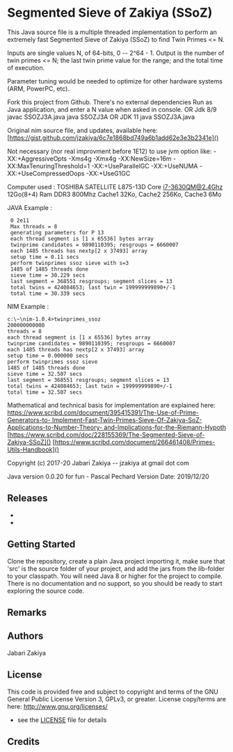 # Segmented Sieve of Zakiya (SSoZ)

This Java source file is a multiple threaded implementation to perform an
extremely fast Segmented Sieve of Zakiya (SSoZ) to find Twin Primes <= N.

Inputs are single values N, of 64-bits, 0 -- 2^64 - 1.
Output is the number of twin primes <= N; the last
twin prime value for the range; and the total time of execution.

Parameter tuning would be needed to optimize for other hardware systems (ARM, PowerPC, etc).

Fork this project from Github.
There's no external dependencies
 Run as Java application, and enter a N value when asked in console.
 OR Jdk 8/9
javac SSOZJ3A.java
java SSOZJ3A
 OR JDK 11
java SSOZJ3A.java

Original nim source file, and updates, available here:
[https://gist.github.com/jzakiya/6c7e1868bd749a6b1add62e3e3b2341e]()

Not necessary (nor real improvment before 1E12) to use jvm option like:
 -XX:+AggressiveOpts
 -Xms4g -Xmx4g
 -XX:NewSize=16m -XX:MaxTenuringThreshold=1 -XX:+UseParallelGC
 -XX:+UseNUMA
 -XX:+UseCompressedOops
 -XX:+UseG1GC

 Computer used :
TOSHIBA SATELLITE L875-13D Core i7-3630QM@2.4Ghz 12Go(8+4) Ram DDR3 800Mhz
Cache1 32Ko, Cache2 256Ko, Cache3 6Mo

JAVA Example :
``` Please enter an range of integer (comma or space separated):
 0 2e11
 Max threads = 8
 generating parameters for P 13
 each thread segment is [1 x 65536] bytes array
 twinprime candidates = 9890110395; resgroups = 6660007
 each 1485 threads has nextp[2 x 37493] array
 setup time = 0.11 secs
 perform twinprimes ssoz sieve with s=3
 1485 of 1485 threads done
 sieve time = 30.229 secs
 last segment = 368551 resgroups; segment slices = 13
 total twins = 424084653; last twin = 199999999890+/-1
 total time = 30.339 secs
```
 NIM Example :
 ```
c:\~\nim-1.0.4>twinprimes_ssoz
 200000000000
 threads = 8
 each thread segment is [1 x 65536] bytes array
 twinprime candidates = 9890110395; resgroups = 6660007
 each 1485 threads has nextp[2 x 37493] array
 setup time = 0.000000 secs
 perform twinprimes ssoz sieve
 1485 of 1485 threads done
 sieve time = 32.507 secs
 last segment = 368551 resgroups; segment slices = 13
 total twins = 424084653; last twin = 199999999890+/-1
 total time = 32.507 secs
```

Mathematical and technical basis for implementation are explained here:
[https://www.scribd.com/document/395415391/The-Use-of-Prime-Generators-to-
Implement-Fast-Twin-Primes-Sieve-Of-Zakiya-SoZ-Applications-to-Number-Theory-
and-Implications-for-the-Riemann-Hypoth]()
[https://www.scribd.com/doc/228155369/The-Segmented-Sieve-of-Zakiya-SSoZ]()
[https://www.scribd.com/document/266461408/Primes-Utils-Handbook]()

Copyright (c) 2017-20 Jabari Zakiya -- jzakiya at gmail dot com<p>
Java version 0.0.20 for fun - Pascal Pechard
Version Date: 2019/12/20

## Releases

* 
*

## Getting Started

Clone the repository, create a plain Java project importing it, make sure that 'src' is the source folder of your project, and add the jars from the lib-folder to your classpath. 
You will need Java 8 or higher for the project to compile.
There is no documentation and no support, so you should be ready to start exploring the source code.

## Remarks


## Authors

Jabari Zakiya 

## License

This code is provided free and subject to copyright and terms of the
GNU General Public License Version 3, GPLv3, or greater.
License copy/terms are here:  http://www.gnu.org/licenses/
- see the [LICENSE](LICENSE) file for details

## Credits


